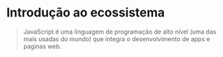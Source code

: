 # Introdução ao ecossistema

> JavaScript é uma linguagem de programação de alto nível (uma das mais usadas do mundo) que integra o desenvolvimento de apps e paginas web.